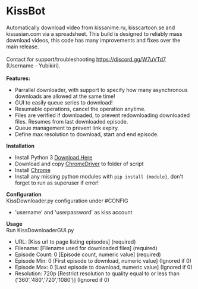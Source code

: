 # KissBot
Automatically download video from kissanime.ru, kisscartoon.se and kissasian.com via a spreadsheet. This build is designed to reliably mass download videos, this code has many improvements and fixes over the main release.<br>
<br>
Contact for support/troubleshooting https://discord.gg/W7uVTd7 (Username - Yubikiri).<br>
<br>
**Features:**
* Parrallel downloader, with support to specify how many asynchronous downloads are allowed at the same time!
* GUI to easily queue series to download!
* Resumable operations, cancel the operation anytime.
* Files are verified if downloaded, to prevent redownloading downloaded files. Resumes from last downloaded episode.
* Queue management to prevent link expiry.
* Define max resolution to download, start and end episode.

**Installation**
* Install Python 3 [Download Here](https://www.python.org/downloads/)
* Download and copy [ChromeDriver](https://sites.google.com/a/chromium.org/chromedriver/) to folder of script
* Install [Chrome](https://www.google.com.au/chrome/browser/desktop/#eula)
* Install any missing python modules with `pip install {module}`, don't forget to run as superuser if error!

**Configuration**<br>
KissDownloader.py configuration under #CONFIG<br>
* 'username' and 'userpassword' as kiss account

**Usage**<br>
Run KissDownloaderGUI.py <br>
* URL:                 [Kiss url to page listing episodes] (required)
* Filename:            [Filename used for downloaded files] (required)
* Episode Count:  0    [Episode count, numeric value] (required)
* Episode Min:    0    [First episode to download, numeric value] (Ignored if 0)
* Episode Max:    0    [Last episode to download, numeric value] (Ignored if 0)
* Resolution:     720p [Restrict resolution to quality equal to or less than ('360','480','720','1080')] (Ignored if 0)
